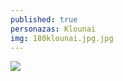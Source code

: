 ```yaml
---
published: true
personazas: Klounai
img: 180klounai.jpg.jpg
---
```

![]({{site.baseurl}}/img/personazai/180klounai.jpg.jpg)
